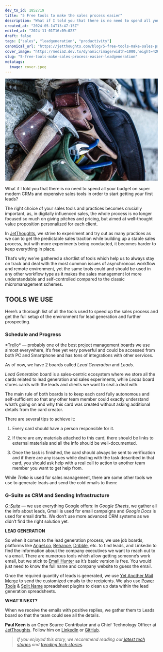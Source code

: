 ```yaml
---
dev_to_id: 1852719
title: "5 Free tools to make the sales process easier"
description: "What if I told you that there is no need to spend all your budget on super modern CRMs and..."
created_at: "2024-05-14T13:47:15Z"
edited_at: "2024-11-01T16:09:02Z"
draft: false
tags: ["sales", "leadgeneration", "productivity"]
canonical_url: "https://jetthoughts.com/blog/5-free-tools-make-sales-process-easier-leadgeneration/"
cover_image: "https://media2.dev.to/dynamic/image/width=1000,height=420,fit=cover,gravity=auto,format=auto/https%3A%2F%2Fraw.githubusercontent.com%2Fjetthoughts%2Fjetthoughts.github.io%2Fmaster%2Fstatic%2Fassets%2Fimg%2Fblog%2F5-free-tools-make-sales-process-easier-leadgeneration%2Ffile_0.jpeg"
slug: "5-free-tools-make-sales-process-easier-leadgeneration"
metatags:
  image: cover.jpeg
---
```

![Photo by Jesse Orico on [Unsplash](https://unsplash.com/search/photos/writing?utm_source=unsplash&utm_medium=referral&utm_content=creditCopyText)](file_0.jpeg)

What if I told you that there is no need to spend all your budget on super modern CRMs and expensive sales tools in order to start getting your first leads?

The right choice of your sales tools and practices becomes crucially important, as, in digitally influenced sales, the whole process is no longer focused so much on giving pitches and pricing, but aimed at well-thought value proposition personalized for each client.

In [JetThoughts](https://www.jetthoughts.com), we strive to experiment and try out as many practices as we can to get the predictable sales traction while building up a stable sales process, but with more experiments being conducted, it becomes harder to keep everything in place.

That’s why we’ve gathered a shortlist of tools which help us to always stay on track and deal with the most common issues of asynchronous workflow and remote environment, yet the same tools could and should be used in any other workflow type as it makes the sales management lot more understandable and self-controlled compared to the classic micromanagement schemes.

## **TOOLS WE USE**

Here’s a thorough list of all the tools used to speed up the sales process and get the full setup of the environment for lead generation and further prospecting.

### Schedule and Progress

[*Trello](https://trello.com)* — probably one of the best project management boards we use almost everywhere, it’s free yet very powerful and could be accessed from both PC and Smartphone and has tons of integrations with other services.

As of now, we have 2 boards called *Lead Generation* and *Leads*.

*Lead Generation* board is a sales-centric ecosystem where we store all the cards related to lead generation and sales experiments, while *Leads* board stores cards with the leads and clients we want to seal a deal with.

The main rule of both boards is to keep each card fully autonomous and self-sufficient so that any other team member could exactly understand what’s going on and why this card was created without asking additional details from the card creator.

There are several tips to achieve it:

 1. Every card should have a person responsible for it.

 2. If there are any materials attached to this card, there should be links to external materials and all the info should be well-documented.

 3. Once the task is finished, the card should always be sent to verification and if there are any issues while dealing with the task described in that card, you should ask help with a real call to action to another team member you want to get help from.

While *Trello* is used for sales management, there are some other tools we use to generate leads and send the cold emails to them:

### G-Suite as CRM and Sending Infrastructure

*[G-Suite](https://gsuite.google.com)* — we use everything Google offers: in *Google Sheets*, we gather all the info about leads, Gmail is used for email campaigns and *Google Docs* is used for email drafts. We don’t use more advanced CRM systems as we didn’t find the right solution yet.

**LEAD GENERATION**

So when it comes to the lead generation process, we use job boards, platforms like [Angel.co](http://angel.co), [Behance](https://www.behance.net/), [Dribble](https://dribbble.com/), etc. to find leads, and Linkedin to find the information about the company executives we want to reach out to via email. There are numerous tools which allow getting someone’s work email, but we stick to [Email Hunter](https://hunter.io) as it’s basic version is free. You would just need to know the full name and company website to guess the email.

Once the required quantity of leads is generated, we use [Yet Another Mail Merge](https://yet-another-mail-merge.com/) to send the customized emails to the recipients. We also use [Power Tools](https://chrome.google.com/webstore/detail/power-tools/dofhceeoedodcaheeoacmadcpegkjobi?hl=en) & [Split Name](https://chrome.google.com/webstore/detail/split-names/omjobieogknhhlogiaeofbdpipihaanb?hl=en) spreadsheet plugins to clean up data within the lead generation spreadsheets.

**WHAT’S NEXT?**

When we receive the emails with positive replies, we gather them to Leads board so that the team could see all the details.

**Paul Keen** is an Open Source Contributor and a Chief Technology Officer at [JetThoughts](https://www.jetthoughts.com). Follow him on [LinkedIn](https://www.linkedin.com/in/paul-keen/) or [GitHub](https://github.com/pftg).
>  *If you enjoyed this story, we recommend reading our[ latest tech stories](https://jtway.co/latest) and [trending tech stories](https://jtway.co/trending).*
